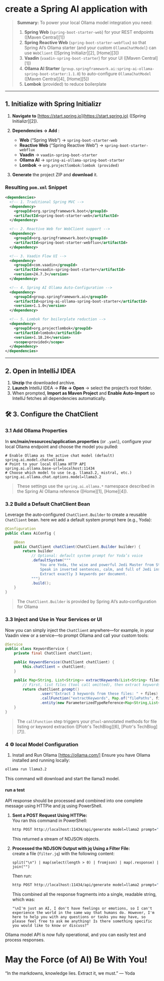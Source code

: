 # create a Spring AI application with
> **Summary:**
> To power your local Ollama model integration you need:
>
> 1. **Spring Web** (`spring-boot-starter-web`) for your REST endpoints ([Maven Central][1])
> 2. **Spring Reactive Web** (`spring-boot-starter-webflux`) so that Spring AI’s Ollama starter (and your custom `OllamaChatModel`) can use `WebClient` ([Spring Initializr][2], [Home][3])
> 3. **Vaadin** (`vaadin-spring-boot-starter`) for your UI ([Maven Central][1])
> 4. **Ollama AI Starter** (`group.springframework.ai:spring-ai-ollama-spring-boot-starter:1.1.0`) to auto-configure `OllamaChatModel` ([Maven Central][4], [Home][5])
> 5. **Lombok** (provided) to reduce boilerplate

---

## 1. Initialize with Spring Initializr

1. **Navigate to** [https://start.spring.io](https://start.spring.io) ([Spring Initializr][2]).
2. **Dependencies → Add** :

    * **Web** (“Spring Web”) → `spring-boot-starter-web`
    * **Reactive Web** (“Spring Reactive Web”) → `spring-boot-starter-webflux`
    * **Vaadin** → `vaadin-spring-boot-starter`
    * **Ollama AI** → `spring-ai-ollama-spring-boot-starter`
    * **Lombok** → `org.projectlombok:lombok (provided)`
4. **Generate** the project ZIP and **download** it.

### Resulting `pom.xml` Snippet

```xml
<dependencies>
  <!-- 1. Traditional Spring MVC -->
  <dependency>
    <groupId>org.springframework.boot</groupId>
    <artifactId>spring-boot-starter-web</artifactId>
  </dependency>

  <!-- 2. Reactive Web for WebClient support -->
  <dependency>
    <groupId>org.springframework.boot</groupId>
    <artifactId>spring-boot-starter-webflux</artifactId>
  </dependency>

  <!-- 3. Vaadin Flow UI -->
  <dependency>
    <groupId>com.vaadin</groupId>
    <artifactId>vaadin-spring-boot-starter</artifactId>
    <version>24.7.3</version>
  </dependency>

  <!-- 4. Spring AI Ollama Auto-Configuration -->
  <dependency>
    <groupId>group.springframework.ai</groupId>
    <artifactId>spring-ai-ollama-spring-boot-starter</artifactId>
    <version>1.1.0</version>
  </dependency>

  <!-- 5. Lombok for boilerplate reduction -->
  <dependency>
    <groupId>org.projectlombok</groupId>
    <artifactId>lombok</artifactId>
    <version>1.18.24</version>
    <scope>provided</scope>
  </dependency>
</dependencies>
```

---

## 2. Open in IntelliJ IDEA

1. **Unzip** the downloaded archive.
2. **Launch** IntelliJ IDEA → **File → Open** → select the project’s root folder.
3. When prompted, **Import as Maven Project** and **Enable Auto-Import** so IntelliJ fetches all dependencies automatically.


## 🛠 3. Configure the ChatClient

### 3.1 Add Ollama Properties

In **src/main/resources/application.properties** (or `.yaml`), configure your local Ollama endpoint and choose the model you pulled:

```properties
# Enable Ollama as the active chat model (default)
spring.ai.model.chat=ollama
# Point to your local Ollama HTTP API
spring.ai.ollama.base-url=localhost:11434
# Choose which model to use (e.g. llama3.2, mistral, etc.)
spring.ai.ollama.chat.options.model=llama3.2
```

> These settings use the `spring.ai.ollama.*` namespace described in the Spring AI Ollama reference ([Home][1], [Home][4]).

### 3.2 Build a Default ChatClient Bean

Leverage the auto‑configured `ChatClient.Builder` to create a reusable `ChatClient` bean.
here we add a default system prompt here (e.g., Yoda):

```java
@Configuration
public class AiConfig {

    @Bean
    public ChatClient chatClient(ChatClient.Builder builder) {
        return builder
            // Optional: default system prompt for Yoda’s voice
            .defaultSystem("""
                You are Yoda, the wise and powerful Jedi Master from Star Wars.
                Speak in inverted sentences, calm, and full of Jedi insights.
                Extract exactly 3 keywords per document.
            """)
            .build();
    }
}
```

> The `ChatClient.Builder` is provided by Spring AI’s auto‑configuration for Ollama

### 3.3 Inject and Use in Your Services or UI

Now you can simply inject the `ChatClient` anywhere—for example, in your Vaadin view or a service—to prompt Ollama and call your custom tools:

```java
@Service
public class KeywordService {
    private final ChatClient chatClient;

    public KeywordService(ChatClient chatClient) {
        this.chatClient = chatClient;
    }

    public Map<String, List<String>> extractKeywords(List<String> files) {
        // First, list files (tool call omitted), then extract keywords:
        return chatClient.prompt()
                .user("Extract 3 keywords from these files: " + files)
                .callFunction("extractKeywords", Map.of("filePaths", files))
                .entity(new ParameterizedTypeReference<Map<String,List<String>>>() {});
    }
}
```

> The `callFunction` step triggers your `@Tool`-annotated methods for file listing or keyword extraction ([Piotr's TechBlog][6], [Piotr's TechBlog][7]).

### 4 ⚙️ local Model Configuration
1. Install and Run Ollama [https://ollama.com/]
   Ensure you have Ollama installed and running locally:

```bash
ollama run llama3.2
```
This command will download and start the llama3 model.

#### run a test
API response should be processed and combined into one complete message using HTTPie and jq using PowerShell.


1. **Sent a POST Request Using HTTPie:**  
   You ran this command in PowerShell:
   ```bash
   http POST http://localhost:11434/api/generate model=llama2 prompt="How are you?"
   ```
   This returned a stream of NDJSON objects.

2. **Processed the NDJSON Output with jq Using a Filter File:**  
   create a file (`filter.jq`) with the following content:
   ```jq
   split("\n") | map(select(length > 0) | fromjson) | map(.response) | join("")
   ```
   Then run:
   ```bash
   http POST http://localhost:11434/api/generate model=llama2 prompt="How are you?" | jq -R -s -f filter.jq
   ```
   This combined all the response fragments into a single, readable string, which was:
   ```
   "\nI'm just an AI, I don't have feelings or emotions, so I can't experience the world in the same way that humans do. However, I'm here to help you with any questions or tasks you may have, so please feel free to ask me anything! Is there something specific you would like to know or discuss?"
   ```


Ollama model API is now fully operational, and you can easily test and process responses.

# May the Force (of AI) Be With You!

“In the markdowns, knowledge lies. Extract it, we must.” — Yoda